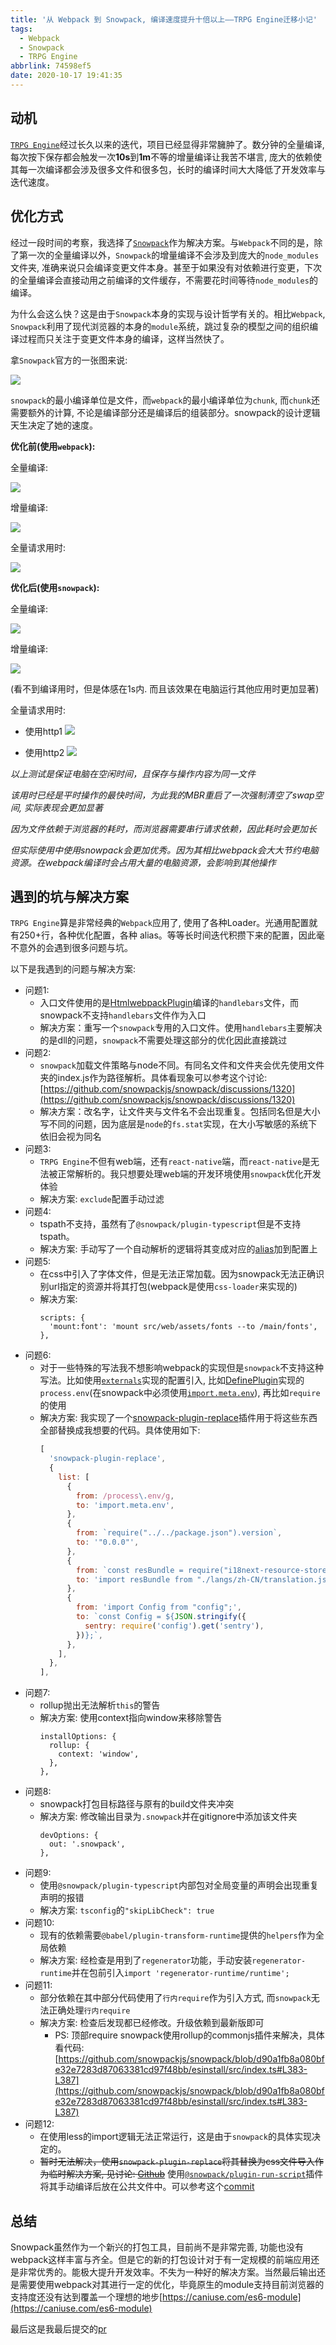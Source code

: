 ```yaml
---
title: '从 Webpack 到 Snowpack, 编译速度提升十倍以上——TRPG Engine迁移小记'
tags:
  - Webpack
  - Snowpack
  - TRPG Engine
abbrlink: 74598ef5
date: 2020-10-17 19:41:35
---
```


## 动机

[`TRPG Engine`](https://github.com/TRPGEngine/Client)经过长久以来的迭代，项目已经显得非常臃肿了。数分钟的全量编译, 每次按下保存都会触发一次**10s**到**1m**不等的增量编译让我苦不堪言, 庞大的依赖使其每一次编译都会涉及很多文件和很多包，长时的编译时间大大降低了开发效率与迭代速度。

## 优化方式

经过一段时间的考察，我选择了[`Snowpack`](https://www.snowpack.dev/)作为解决方案。与`Webpack`不同的是，除了第一次的全量编译以外，`Snowpack`的增量编译不会涉及到庞大的`node_modules`文件夹, 准确来说只会编译变更文件本身。甚至于如果没有对依赖进行变更，下次的全量编译会直接动用之前编译的文件缓存，不需要花时间等待`node_modules`的编译。

为什么会这么快？这是由于`Snowpack`本身的实现与设计哲学有关的。相比`Webpack`, `Snowpack`利用了现代浏览器的本身的`module`系统，跳过复杂的模型之间的组织编译过程而只关注于变更文件本身的编译，这样当然快了。

拿`Snowpack`官方的一张图来说:

![](/images/snowpack/1.png)

`snowpack`的最小编译单位是文件，而`webpack`的最小编译单位为`chunk`, 而`chunk`还需要额外的计算, 不论是编译部分还是编译后的组装部分。snowpack的设计逻辑天生决定了她的速度。



**优化前(使用`webpack`):**

全量编译:

![](/images/snowpack/2.jpg)

增量编译:

![](/images/snowpack/3.jpg)

全量请求用时:

![](/images/snowpack/6.jpg)

**优化后(使用`snowpack`):**

全量编译:

![](/images/snowpack/4.jpg)

增量编译:

![](/images/snowpack/5.jpg)

(看不到编译用时，但是体感在1s内. 而且该效果在电脑运行其他应用时更加显著)

全量请求用时:

- 使用http1
  ![](/images/snowpack/7.jpg)

- 使用http2
  ![](/images/snowpack/8.jpg)


*以上测试是保证电脑在空闲时间，且保存与操作内容为同一文件*

*该用时已经是平时操作的最快时间，为此我的MBR重启了一次强制清空了swap空间, 实际表现会更加显著*

*因为文件依赖于浏览器的耗时，而浏览器需要串行请求依赖，因此耗时会更加长*

*但实际使用中使用snowpack会更加优秀。因为其相比webpack会大大节约电脑资源。在webpack编译时会占用大量的电脑资源，会影响到其他操作*

## 遇到的坑与解决方案

`TRPG Engine`算是非常经典的`Webpack`应用了, 使用了各种Loader。光通用配置就有250+行，各种优化配置，各种 alias。等等长时间迭代积攒下来的配置，因此毫不意外的会遇到很多问题与坑。

以下是我遇到的问题与解决方案:

- 问题1:
  - 入口文件使用的是[HtmlwebpackPlugin](https://webpack.js.org/plugins/html-webpack-plugin/)编译的`handlebars`文件，而snowpack不支持`handlebars`文件作为入口
  - 解决方案：重写一个`snowpack`专用的入口文件。使用`handlebars`主要解决的是dll的问题，`snowpack`不需要处理这部分的优化因此直接跳过
- 问题2:
  - `snowpack`加载文件策略与node不同。有同名文件和文件夹会优先使用文件夹的index.js作为路径解析。具体看现象可以参考这个讨论: [https://github.com/snowpackjs/snowpack/discussions/1320](https://github.com/snowpackjs/snowpack/discussions/1320)
  - 解决方案：改名字，让文件夹与文件名不会出现重复。包括同名但是大小写不同的问题，因为底层是`node`的`fs.stat`实现，在大小写敏感的系统下依旧会视为同名
- 问题3:
  - `TRPG Engine`不但有web端，还有`react-native`端，而`react-native`是无法被正常解析的。我只想要处理web端的开发环境使用`snowpack`优化开发体验
  - 解决方案: `exclude`配置手动过滤
- 问题4:
  - tspath不支持，虽然有了`@snowpack/plugin-typescript`但是不支持tspath。
  - 解决方案: 手动写了一个自动解析的逻辑将其变成对应的[alias](https://www.snowpack.dev/#import-aliases)加到配置上
- 问题5:
  - 在css中引入了字体文件，但是无法正常加载。因为snowpack无法正确识别url指定的资源并将其打包(webpack是使用`css-loader`来实现的)
  - 解决方案:
    ```
    scripts: {
      'mount:font': 'mount src/web/assets/fonts --to /main/fonts',
    },
    ```
- 问题6:
  - 对于一些特殊的写法我不想影响webpack的实现但是`snowpack`不支持这种写法。比如使用[`externals`](https://webpack.js.org/configuration/externals/)实现的配置引入, 比如[DefinePlugin](https://webpack.js.org/plugins/define-plugin/)实现的`process.env`(在snowpack中必须使用[`import.meta.env`](https://www.snowpack.dev/#environment-variables)), 再比如`require`的使用
  - 解决方案: 我实现了一个[snowpack-plugin-replace](https://github.com/moonrailgun/snowpack-plugin-replace)插件用于将这些东西全部替换成我想要的代码。具体使用如下:
    ```javascript
    [
      'snowpack-plugin-replace',
      {
        list: [
          {
            from: /process\.env/g,
            to: 'import.meta.env',
          },
          {
            from: `require("../../package.json").version`,
            to: '"0.0.0"',
          },
          {
            from: `const resBundle = require("i18next-resource-store-loader!./langs/index.js");`,
            to: 'import resBundle from "./langs/zh-CN/translation.json"',
          },
          {
            from: 'import Config from "config";',
            to: `const Config = ${JSON.stringify({
              sentry: require('config').get('sentry'),
            })};`,
          },
        ],
      },
    ],
    ```
- 问题7:
  - rollup抛出无法解析`this`的警告
  - 解决方案: 使用context指向window来移除警告
    ```
    installOptions: {
      rollup: {
        context: 'window',
      },
    },
    ```
- 问题8:
  - snowpack打包目标路径与原有的build文件夹冲突
  - 解决方案: 修改输出目录为`.snowpack`并在gitignore中添加该文件夹
    ```
    devOptions: {
      out: '.snowpack',
    },
    ```
- 问题9:
  - 使用`@snowpack/plugin-typescript`内部包对全局变量的声明会出现重复声明的报错
  - 解决方案: `tsconfig`的`"skipLibCheck": true`
- 问题10:
  - 现有的依赖需要`@babel/plugin-transform-runtime`提供的`helpers`作为全局依赖
  - 解决方案: 经检查是用到了`regenerator`功能，手动安装`regenerator-runtime`并在包前引入`import 'regenerator-runtime/runtime';`
- 问题11:
  - 部分依赖在其中部分代码使用了`行内require`作为引入方式, 而`snowpack`无法正确处理`行内require`
  - 解决方案: 检查后发现都已经修改。升级依赖到最新版即可
    - PS: 顶部require snowpack使用rollup的commonjs插件来解决，具体看代码:[https://github.com/snowpackjs/snowpack/blob/d90a1fb8a080bfe32e7283d87063381cd97f48bb/esinstall/src/index.ts#L383-L387](https://github.com/snowpackjs/snowpack/blob/d90a1fb8a080bfe32e7283d87063381cd97f48bb/esinstall/src/index.ts#L383-L387)
- 问题12:
  - 在使用less的import逻辑无法正常运行，这是由于`snowpack`的具体实现决定的。
  - ~~暂时无法解决，使用`snowpack-plugin-replace`将其替换为css文件导入作为临时解决方案, 见讨论: [Github](https://github.com/snowpackjs/snowpack/discussions/1360)~~ 使用[`@snowpack/plugin-run-script`](https://www.npmjs.com/package/@snowpack/plugin-run-script)插件将其手动编译后放在公共文件中。可以参考这个[commit](https://github.com/TRPGEngine/Client/commit/8c39dd9fbcf7bbad4bee93c7760d0b2b4415cbdf)

## 总结

Snowpack虽然作为一个新兴的打包工具，目前尚不是非常完善, 功能也没有webpack这样丰富与齐全。但是它的新的打包设计对于有一定规模的前端应用还是非常优秀的。能极大提升开发效率。不失为一种好的解决方案。当然最后输出还是需要使用webpack对其进行一定的优化，毕竟原生的module支持目前浏览器的支持度还没有达到覆盖一个理想的地步[https://caniuse.com/es6-module](https://caniuse.com/es6-module)

最后这是我最后提交的[pr](https://github.com/TRPGEngine/Client/pull/88/files)
